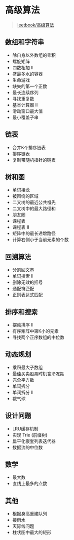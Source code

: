 # 高级算法
> [leetbook/高级算法](https://leetcode-cn.com/leetbook/detail/top-interview-questions-hard/)


## 数组和字符串

- 除自身以外数组的乘积
-  螺旋矩阵
-  四数相加 II
-  盛最多水的容器
-  生命游戏
-  缺失的第一个正数
-  最长连续序列
-  寻找重复数
-  基本计算器 II
-  滑动窗口最大值
-  最小覆盖子串

## 链表

-  合并K个排序链表
-  排序链表
-  复制带随机指针的链表

## 树和图

-  单词接龙
-  被围绕的区域
-  二叉树的最近公共祖先
-  二叉树中的最大路径和
-  朋友圈
-  课程表
-  课程表 II
-  矩阵中的最长递增路径
-  计算右侧小于当前元素的个数

## 回溯算法


-  分割回文串
-  单词搜索 II
-  删除无效的括号
-  通配符匹配
-  正则表达式匹配

## 排序和搜索

-  摆动排序 II
-  有序矩阵中第K小的元素
-  寻找两个正序数组的中位数

## 动态规划
-  乘积最大子数组
-  最佳买卖股票时机含冷冻期
-  完全平方数
-  单词拆分
-  单词拆分 II
-  戳气球

## 设计问题

-  LRU缓存机制
-  实现 Trie (前缀树)
-  扁平化嵌套列表迭代器
-  数据流的中位数

## 数学
-  最大数
-  直线上最多的点数

## 其他

-  根据身高重建队列
-  接雨水
-  天际线问题
-  柱状图中最大的矩形